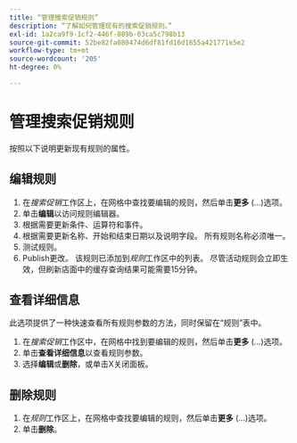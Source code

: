 ```yaml
---
title: “管理搜索促销规则”
description: “了解如何管理现有的搜索促销规则。”
exl-id: 1a2ca9f9-1cf2-446f-809b-03ca5c798b13
source-git-commit: 52be82fa080474d6df81fd16d1655a421771e5e2
workflow-type: tm+mt
source-wordcount: '205'
ht-degree: 0%

---
```


# 管理搜索促销规则

按照以下说明更新现有规则的属性。

## 编辑规则

1. 在&#x200B;*搜索促销*&#x200B;工作区上，在网格中查找要编辑的规则，然后单击&#x200B;**更多** (...)选项。
1. 单击&#x200B;**编辑**&#x200B;以访问规则编辑器。
1. 根据需要更新条件、运算符和事件。
1. 根据需要更新名称、开始和结束日期以及说明字段。 所有规则名称必须唯一。
1. 测试规则。
1. Publish更改。
该规则已添加到*规则*&#x200B;工作区中的列表。 尽管活动规则会立即生效，但刷新店面中的缓存查询结果可能需要15分钟。

## 查看详细信息

此选项提供了一种快速查看所有规则参数的方法，同时保留在“规则”表中。

1. 在&#x200B;*搜索促销*&#x200B;工作区中，在网格中找到要编辑的规则，然后单击&#x200B;**更多** (...)选项。
1. 单击&#x200B;**查看详细信息**&#x200B;以查看规则参数。
1. 选择&#x200B;**编辑**&#x200B;或&#x200B;**删除**，或单击X关闭面板。

## 删除规则

1. 在&#x200B;*规则*&#x200B;工作区上，在网格中查找要编辑的规则，然后单击&#x200B;**更多** (...)选项。
1. 单击&#x200B;**删除**。
